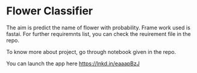 # Flower Classifier

The aim is predict the name of flower with probability. 
Frame work used is fastai.
For further requiremnts list, you can check the reuirement file in the repo.

To know more about project, go through notebook given in the repo. 

You can launch the app here https://lnkd.in/eaaapBzJ
